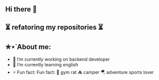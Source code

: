 ## Hi there 🖖

## ⏳ refatoring my repositories ⏳

## ✮⋆˙About me: 
- 🔭 I’m currently working on backend developer
- 🌱 I’m currently learning english 
- ⚡ Fun fact: Fun fact: 
      💪 gym rat
      ⛺ camper
      🪂 adventure sports lover

<!--
**Natacha-Romeiro/Natacha-Romeiro** is a ✨ _special_ ✨ repository because its `README.md` (this file) appears on your GitHub profile.

Here are some ideas to get you started:

- 🔭 I’m currently working on backend developer
- 🌱 I’m currently learning english 
- ⚡ Fun fact: Fun fact: 
      💪 gym rat
      ⛺ camper
      🪂 adventure sports lover.
-->

